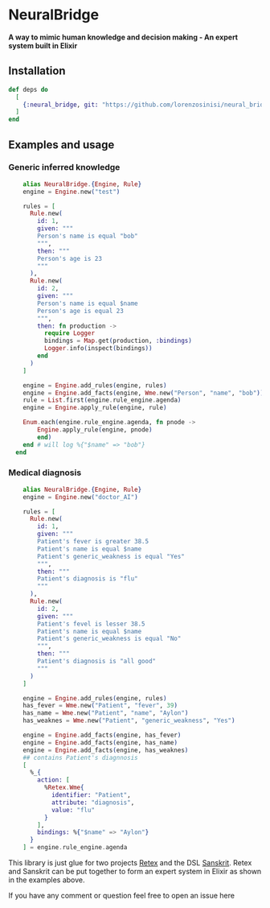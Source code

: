 # NeuralBridge

**A way to mimic human knowledge and decision making - An expert system built in Elixir** 

## Installation

```elixir
def deps do
  [
    {:neural_bridge, git: "https://github.com/lorenzosinisi/neural_bridge"}
  ]
end
```


## Examples and usage

### Generic inferred knowledge

```elixir
    alias NeuralBridge.{Engine, Rule}
    engine = Engine.new("test")

    rules = [
      Rule.new(
        id: 1,
        given: """
        Person's name is equal "bob"
        """,
        then: """
        Person's age is 23
        """
      ),
      Rule.new(
        id: 2,
        given: """
        Person's name is equal $name
        Person's age is equal 23
        """,
        then: fn production ->
          require Logger
          bindings = Map.get(production, :bindings)
          Logger.info(inspect(bindings))
        end
      )
    ]

    engine = Engine.add_rules(engine, rules)
    engine = Engine.add_facts(engine, Wme.new("Person", "name", "bob"))
    rule = List.first(engine.rule_engine.agenda)
    engine = Engine.apply_rule(engine, rule)

    Enum.each(engine.rule_engine.agenda, fn pnode ->
        Engine.apply_rule(engine, pnode)
        end)
    end # will log %{"$name" => "bob"}
  end

```

### Medical diagnosis

```elixir
    alias NeuralBridge.{Engine, Rule}
    engine = Engine.new("doctor_AI")

    rules = [
      Rule.new(
        id: 1,
        given: """
        Patient's fever is greater 38.5
        Patient's name is equal $name
        Patient's generic_weakness is equal "Yes"
        """,
        then: """
        Patient's diagnosis is "flu"
        """
      ),
      Rule.new(
        id: 2,
        given: """
        Patient's fevel is lesser 38.5
        Patient's name is equal $name
        Patient's generic_weakness is equal "No"
        """,
        then: """
        Patient's diagnosis is "all good"
        """
      )
    ]

    engine = Engine.add_rules(engine, rules)
    has_fever = Wme.new("Patient", "fever", 39)
    has_name = Wme.new("Patient", "name", "Aylon")
    has_weaknes = Wme.new("Patient", "generic_weakness", "Yes")

    engine = Engine.add_facts(engine, has_fever)
    engine = Engine.add_facts(engine, has_name)
    engine = Engine.add_facts(engine, has_weaknes)
    ## contains Patient's diagnnosis
    [
      %_{
        action: [
          %Retex.Wme{
            identifier: "Patient",
            attribute: "diagnosis",
            value: "flu"
          }
        ],
        bindings: %{"$name" => "Aylon"}
      }
    ] = engine.rule_engine.agenda

```


This library is just glue for two projects [Retex](https://github.com/lorenzosinisi/retex)
and the DSL [Sanskrit](https://github.com/lorenzosinisi/sanskrit). Retex and Sanskrit can
be put together to form an expert system in Elixir as shown in the examples above.


If you have any comment or question feel free to open an issue here

